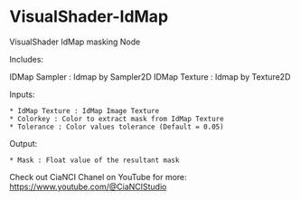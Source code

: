 # VisualShader-IdMap

VisualShader IdMap masking Node

Includes:

IDMap Sampler : Idmap by Sampler2D
IDMap Texture : Idmap by Texture2D

Inputs:
	
	* IdMap Texture : IdMap Image Texture
	* Colorkey : Color to extract mask from IdMap Texture
	* Tolerance : Color values tolerance (Default = 0.05)
	
Output:
	
	* Mask : Float value of the resultant mask


Check out CiaNCI Chanel on YouTube for more: https://www.youtube.com/@CiaNCIStudio